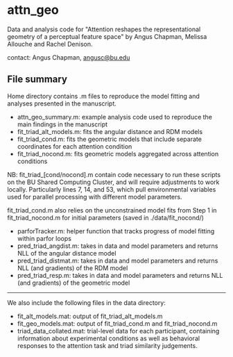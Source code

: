 # attn_geo

Data and analysis code for "Attention reshapes the representational geometry of a perceptual feature space" by Angus Chapman, Melissa Allouche and Rachel Denison.

contact: Angus Chapman, angusc@bu.edu

## File summary

Home directory contains .m files to reproduce the model fitting and analyses presented in the manuscript.

- attn_geo_summary.m: example analysis code used to reproduce the main findings in the manuscript
- fit_triad_alt_models.m: fits the angular distance and RDM models
- fit_triad_cond.m: fits the geometric models that include separate coordinates for each attention condition
- fit_triad_nocond.m: fits geometric models aggregated across attention conditions

NB: fit_triad_[cond/nocond].m contain code necessary to run these scripts on the BU Shared Computing Cluster, and will require adjustments to work locally. Particularly lines 7, 14, and 53, which pull environmental variables used for parallel processing with different model parameters.

fit_triad_cond.m also relies on the unconstrained model fits from Step 1 in fit_triad_nocond.m for initial parameters (saved in ./data/fit_nocond/)

- parforTracker.m: helper function that tracks progress of model fitting within parfor loops
- pred_triad_angdist.m: takes in data and model parameters and returns NLL of the angular distance model
- pred_triad_distmat.m: takes in data and model parameters and returns NLL (and gradients) of the RDM model
- pred_triad_resp.m: takes in data and model parameters and returns NLL (and gradients) of the geometric model

---

We also include the following files in the data directory:

- fit_alt_models.mat: output of fit_triad_alt_models.m
- fit_geo_models.mat: output of fit_triad_cond.m and fit_triad_nocond.m
- triad_data_collated.mat: trial-level data for each participant, containing information about experimental conditions as well as behavioral responses to the attention task and triad similarity judgements.
